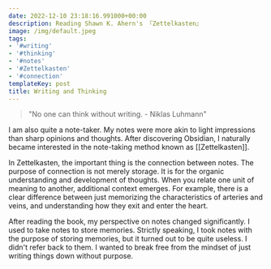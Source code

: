 ```yaml
---
date: 2022-12-10 23:18:16.991000+00:00
description: Reading Shawn K. Ahern's 『Zettelkasten』
image: /img/default.jpeg
tags:
- '#writing'
- '#thinking'
- '#notes'
- '#Zettelkasten'
- '#connection'
templateKey: post
title: Writing and Thinking
---
```


> "No one can think without writing. - Niklas Luhmann"

I am also quite a note-taker. My notes were more akin to light impressions than sharp opinions and thoughts. After discovering Obsidian, I naturally became interested in the note-taking method known as [[Zettelkasten]].

In Zettelkasten, the important thing is the connection between notes. The purpose of connection is not merely storage. It is for the organic understanding and development of thoughts. When you relate one unit of meaning to another, additional context emerges. For example, there is a clear difference between just memorizing the characteristics of arteries and veins, and understanding how they exit and enter the heart.

After reading the book, my perspective on notes changed significantly. I used to take notes to store memories. Strictly speaking, I took notes with the purpose of storing memories, but it turned out to be quite useless. I didn't refer back to them. I wanted to break free from the mindset of just writing things down without purpose.